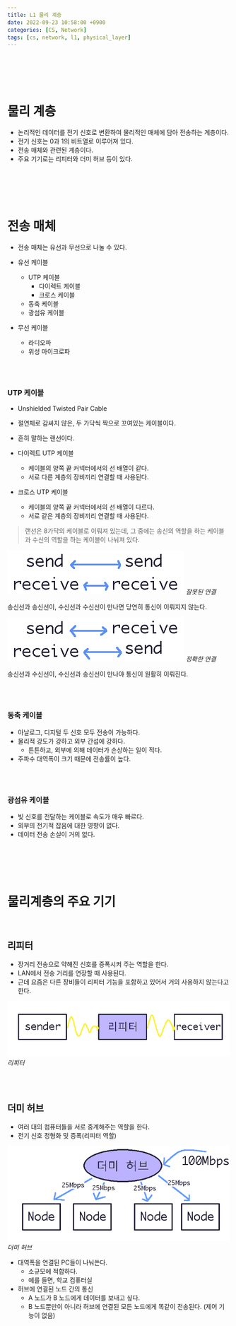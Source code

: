 ```yaml
---
title: L1 물리 계층
date: 2022-09-23 10:58:00 +0900
categories: [CS, Network]
tags: [cs, network, l1, physical_layer]
---
```




<br/>
<br/>
<br/>
<br/>

# 물리 계층

- 논리적인 데이터를 전기 신호로 변환하여 물리적인 매체에 담아 전송하는 계층이다.
- 전기 신호는 0과 1의 비트열로 이루어져 있다.
- 전송 매체와 관련된 계층이다.
- 주요 기기로는 리피터와 더미 허브 등이 있다.

<br/>
<br/>
<br/>
<br/>

# 전송 매체

- 전송 매체는 유선과 무선으로 나눌 수 있다.

- 유선 케이블
  - UTP 케이블
    - 다이렉트 케이블
    - 크로스 케이블
  - 동축 케이블
  - 광섬유 케이블

- 무선 케이블
  - 라디오파
  - 위성 마이크로파

<br />
<br />

### UTP 케이블

- Unshielded Twisted Pair Cable
- 절연체로 감싸지 않은, 두 가닥씩 짝으로 꼬여있는 케이블이다.
- 흔히 말하는 랜선이다.


- 다이렉트 UTP 케이블
  - 케이블의 양쪽 끝 커넥터에서의 선 배열이 같다.
  - 서로 다른 계층의 장비끼리 연결할 때 사용된다.

- 크로스 UTP 케이블
  - 케이블의 양쪽 끝 커넥터에서의 선 배열이 다르다.
  - 서로 같은 계층의 장비끼리 연결할 때 사용된다.

> 랜선은 8가닥의 케이블로 이뤄져 있는데,
> 그 중에는 송신의 역할을 하는 케이블과 수신의 역할을 하는 케이블이 나눠져 있다.

![img-description](assets/img/posting/network/utp_wrong_case.png)
_잘못된 연결_

송신선과 송신선이, 수신선과 수신선이 만나면 당연히 통신이 이뤄지지 않는다.

![img-description](assets/img/posting/network/utp_correct_case.png)
_정확한 연결_

송신선과 수신선이, 수신선과 송신선이 만나야 통신이 원활히 이뤄진다.

<br />
<br />

### 동축 케이블

- 아날로그, 디지털 두 신호 모두 전송이 가능하다.
- 물리적 강도가 강하고 외부 간섭에 강하다.
  - 튼튼하고, 외부에 의해 데이터가 손상하는 일이 적다.
- 주파수 대역폭이 크기 때문에 전송률이 높다.

<br />
<br />

### 광섬유 케이블

- 빛 신호를 전달하는 케이블로 속도가 매우 빠르다.
- 외부의 전기적 잡음에 대한 영향이 없다.
- 데이터 전송 손실이 거의 없다.

<br/>
<br/>
<br/>
<br/>

# 물리계층의 주요 기기

<br />


## 리피터

- 장거리 전송으로 약해진 신호를 증폭시켜 주는 역할을 한다.
- LAN에서 전송 거리를 연장할 때 사용된다.
- 근데 요즘은 다른 장비들이 리피터 기능을 포함하고 있어서 거의 사용하지 않는다고 한다.

![img-description](assets/img/posting/network/refeater.png)
_리피터_


<br />
<br />

## 더미 허브

- 여러 대의 컴퓨터들을 서로 중계해주는 역할을 한다.
- 전기 신호 정형화 및 증폭(리피터 역할)

![img-description](assets/img/posting/network/dummy_hub.png)
_더미 허브_

- 대역폭을 연결된 PC들이 나눠쓴다.
  - 소규모에 적합하다.
  - 예를 들면, 학교 컴퓨터실
- 허브에 연결된 노드 간의 통신
  - A 노드가 B 노드에게 데이터를 보내고 싶다.
  - B 노드뿐만이 아니라 허브에 연결된 모든 노드에게 똑같이 전송된다. (제어 기능이 없음)

<br />
<br />
<br />
<br />
